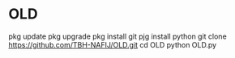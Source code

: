 # OLD
pkg update
pkg upgrade
pkg install git
pjg install python
git clone https://github.com/TBH-NAFIJ/OLD.git
cd OLD
python OLD.py

